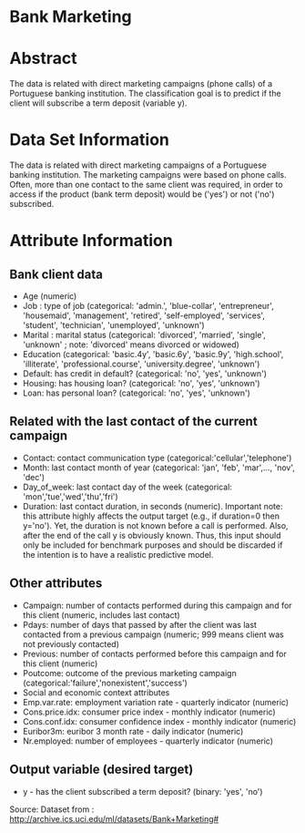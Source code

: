 # Bank Marketing

# Abstract
The data is related with direct marketing campaigns (phone calls) of a Portuguese banking institution. The classification goal is to predict if the client will subscribe a term deposit (variable y).

# Data Set Information
The data is related with direct marketing campaigns of a Portuguese banking institution. The marketing campaigns were based on phone calls. Often, more than one contact to the same client was required, in order to access if the product (bank term deposit) would be ('yes') or not ('no') subscribed.

# Attribute Information
## Bank client data
- Age (numeric)
- Job : type of job (categorical: 'admin.', 'blue-collar', 'entrepreneur', 'housemaid', 'management', 'retired', 'self-employed', 'services', 'student', 'technician', 'unemployed', 'unknown')
- Marital : marital status (categorical: 'divorced', 'married', 'single', 'unknown' ; note: 'divorced' means divorced or widowed)
- Education (categorical: 'basic.4y', 'basic.6y', 'basic.9y', 'high.school', 'illiterate', 'professional.course', 'university.degree', 'unknown')
- Default: has credit in default? (categorical: 'no', 'yes', 'unknown')
- Housing: has housing loan? (categorical: 'no', 'yes', 'unknown')
- Loan: has personal loan? (categorical: 'no', 'yes', 'unknown')
## Related with the last contact of the current campaign
- Contact: contact communication type (categorical:'cellular','telephone')
- Month: last contact month of year (categorical: 'jan', 'feb', 'mar',…, 'nov', 'dec')
- Day_of_week: last contact day of the week (categorical: 'mon','tue','wed','thu','fri')
- Duration: last contact duration, in seconds (numeric). Important note: this attribute highly affects the output target (e.g., if
duration=0 then y='no'). Yet, the duration is not known before a call is performed. Also, after the end of the call y is obviously known.
Thus, this input should only be included for benchmark purposes and should be discarded if the intention is to have a realistic predictive model.
## Other attributes
- Campaign: number of contacts performed during this campaign and for this client (numeric, includes last contact)
- Pdays: number of days that passed by after the client was last contacted from a previous campaign (numeric; 999 means client was not
previously contacted)
- Previous: number of contacts performed before this campaign and for this client (numeric)
- Poutcome: outcome of the previous marketing campaign (categorical:'failure','nonexistent','success')
- Social and economic context attributes
-  Emp.var.rate: employment variation rate - quarterly indicator (numeric)
- Cons.price.idx: consumer price index - monthly indicator (numeric)
- Cons.conf.idx: consumer confidence index - monthly indicator (numeric)
- Euribor3m: euribor 3 month rate - daily indicator (numeric)
- Nr.employed: number of employees - quarterly indicator (numeric)
## Output variable (desired target)
-  y - has the client subscribed a term deposit? (binary: 'yes', 'no')

Source:
Dataset from : http://archive.ics.uci.edu/ml/datasets/Bank+Marketing#

